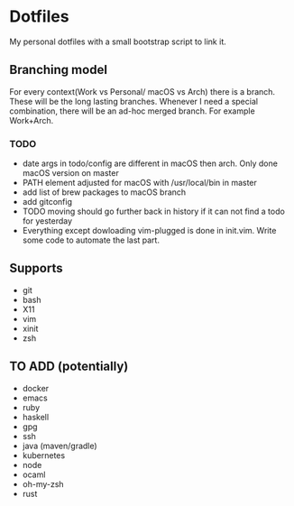 # Dotfiles

My personal dotfiles with a small bootstrap script to link it.

## Branching model

For every context(Work vs Personal/ macOS vs Arch) there is a branch.
These will be the long lasting branches. Whenever I need a special combination, there will be an ad-hoc merged branch.
For example Work+Arch.

### TODO

* date args in todo/config are different in macOS then arch. Only done macOS version on master
* PATH element adjusted for macOS with /usr/local/bin in master
* add list of brew packages to macOS branch
* add gitconfig
* TODO moving should go further back in history if it can not find a todo for yesterday
* Everything except dowloading vim-plugged is done in init.vim. Write some code to automate the last part.

## Supports
* git
* bash
* X11
* vim
* xinit
* zsh


## TO ADD (potentially)

* docker
* emacs
* ruby
* haskell
* gpg
* ssh
* java (maven/gradle)
* kubernetes
* node
* ocaml
* oh-my-zsh
* rust

